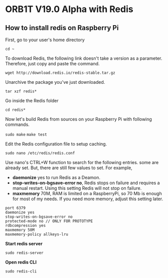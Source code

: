 # ORB1T V19.0 Alpha with Redis

## How to install redis on Raspberry Pi

First, go to your user's home directory

```cd ~```

To download Redis, the following link doesn't take a version as a parameter. Therefore, just copy and paste the command.

```wget http://download.redis.io/redis-stable.tar.gz```

Unarchive the package you've just downloaded.

```tar xzf redis*```

Go inside the Redis folder

```cd redis*```

Now let's build Redis from sources on your Raspberry Pi with following commands.

```sudo make```
```make test```

Edit the Redis configuration file to setup caching.

```sudo nano /etc/redis/redis.conf```

Use nano's CTRL+W function to search for the following entries. some are already set. But, there are still few values to set. For example,

- **daemonize** yes to run Redis as a Deamon.
- **stop-writes-on-bgsave-error no**, Redis stops on failure and requires a manual restart. Using this setting Redis will not stop on failure.
- **maxmemory** 70M, RAM is limited on a RaspberryPi, so 70 Mb is enough for most of my needs. If you need more memory, adjust this setting later.

```bind 127.0.0.1
port 6379
daemonize yes
stop-writes-on-bgsave-error no
protected-mode no // ONLY FOR PROTOTYPE
rdbcompression yes
maxmemory 50M
maxmemory-policy allkeys-lru
```

**Start redis server**

```sudo redis-server```

**Open redis CLI**

```sudo redis-cli```